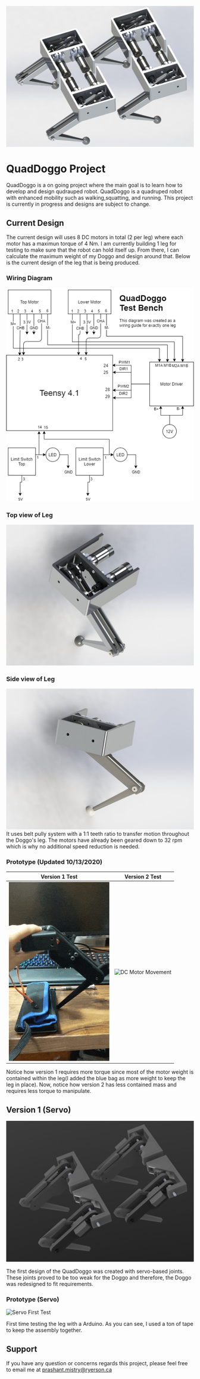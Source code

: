 ![Doggo](https://github.com/shant1235/QuadDoggo/blob/main/photos/version2.JPG)
# QuadDoggo Project
 
QuadDoggo is a on going project where the main goal is to learn how to develop and design qudrauped robot. QuadDoggo is a quadruped robot with enhanced mobility such as  walking,squatting, and running. This project is currently in progress and designs are subject to change.
 
## Current Design 

The current design will uses 8 DC motors in total (2 per leg) where each motor has a maximun torque of 4 Nm. I am currently building 1 leg for testing to make sure that the robot can hold itself up. From there, I can calculate the maximum weight of my Doggo and design around that. Below is the current design of the leg that is being produced. 


### Wiring Diagram
![LegDiagram](https://github.com/shant1235/QuadDoggo/blob/main/photos/Leg%20diagram.png)

### Top view of Leg
![LegTop](https://github.com/shant1235/QuadDoggo/blob/main/photos/topViewLeg.JPG)

### Side view of Leg
![Leg](https://github.com/shant1235/QuadDoggo/blob/main/photos/sideViewLeg.JPG)
It uses belt pully system with a 1:1 teeth ratio to transfer motion throughout the Doggo's leg. The motors have already been geared down to 32 rpm which is why no additional speed reduction is needed.


### Prototype (Updated 10/13/2020)

Version 1 Test | Version 2 Test
:-------------:|:--------------:
![Servo Movement](https://github.com/shant1235/QuadDoggo/blob/main/photos/ServoTest.gif)  | ![DC Motor Movement](https://github.com/shant1235/QuadDoggo/blob/main/photos/V2Test.gif)

Notice how version 1 requires more torque since most of the motor weight is contained within the leg(I added the blue bag as more weight to keep the leg in place).
Now, notice how version 2 has less contained mass and requires less torque to manipulate. 

## Version 1 (Servo)

![Servo](https://github.com/shant1235/QuadDoggo/blob/main/photos/version1.JPG)

The first design of the QuadDoggo was created with servo-based joints. These joints proved to be too weak for the Doggo and therefore, the Doggo was redesigned to fit requirements.

### Prototype (Servo)

![Servo First Test](https://github.com/shant1235/QuadDoggo/blob/main/photos/ServoMovingTest.gif)

First time testing the leg with a Arduino. As you can see, I used a ton of tape to keep the assembly together.

## Support
If you have any question or concerns regards this project, please feel free to email me at prashant.mistry@ryerson.ca
